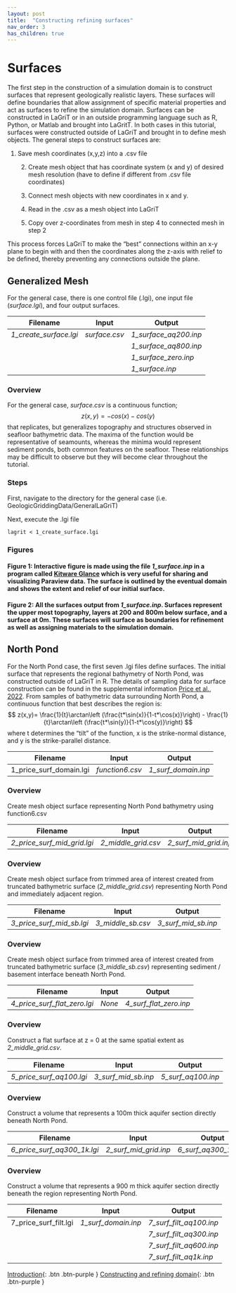 ```yaml
---
layout: post
title:  "Constructing refining surfaces"
nav_order: 3
has_children: true
---
```

# Surfaces

The first step in the construction of a simulation domain is to construct surfaces that represent geologically realistic layers. These surfaces will define boundaries that allow assignment of specific material properties and act as surfaces to refine the simulation domain. Surfaces can be constructed in LaGriT or in an outside programming language such as R, Python, or Matlab and brought into LaGritT. In both cases in this tutorial, surfaces were constructed outside of LaGriT and brought in to define mesh objects. The general steps to construct surfaces are:

1. Save mesh coordinates (x,y,z) into a .csv file


    2. Create mesh object that has coordinate system (x and y) of desired mesh resolution (have to define if different from .csv file coordinates)


    3. Connect mesh objects with new coordinates in x and y.

	4. Read in the .csv as a mesh object into LaGriT


    5. Copy over z-coordinates from mesh in step 4 to connected mesh in step 2

This process forces LaGriT to make the “best” connections within an x-y plane to begin with and then the coordinates along the z-axis with relief to be defined, thereby preventing any connections outside the plane.


## Generalized Mesh

For the general case, there is one control file (.lgi), one input file (*surface.lgi*), and four output surfaces.

| **Filename** | **Input** | **Output** |
| --- | --- | --- |
| *1_create_surface.lgi* | *surface.csv* | *1_surface_aq200.inp* |
|                       |                       | *1_surface_aq800.inp* |
|                       |                       | *1_surface_zero.inp*|
|                       |                       | *1_surface.inp* |

### Overview
For the general case, *surface.csv* is a continuous function;
$$
z(x,y) = -cos(x) - cos(y)
$$
that replicates, but generalizes topography and structures observed in seafloor bathymetric data. The maxima of the function would be representative of seamounts, whereas the minima would represent sediment ponds, both common features on the seafloor. These relationships may be difficult to observe but they will become clear throughout the tutorial.

### Steps

First, navigate to the directory for the general case (i.e. GeologicGriddingData/GeneralLaGriT)

Next, execute the .lgi file
```
lagrit < 1_create_surface.lgi
```


### Figures
<script>
    var app = "https://kitware.github.io/paraview-glance/app";
    var datadir = "https://raw.githubusercontent.com/adamnicholasprice/GeologicGriddingTutorial/main/GeneralScene/";
    var file = "1_surface.vtkjs";

    document.write("<iframe src='" + app + "?name=" + file + "&url=" +datadir + file + "' id='iframe' width='800' height='500'></iframe>");
</script>

#### Figure 1: Interactive figure is made using the file *1_surface.inp* in a program called [Kitware Glance](https://kitware.github.io/glance/app/) which is very useful for sharing and visualizing Paraview data. The surface is outlined by the eventual domain and shows the extent and relief of our initial surface.

<script>
    var app = "https://kitware.github.io/paraview-glance/app";
    var datadir = "https://raw.githubusercontent.com/adamnicholasprice/GeologicGriddingTutorial/main/GeneralScene/";
    var file = "1_surface_zero.vtkjs";

    document.write("<iframe src='" + app + "?name=" + file + "&url=" +datadir + file + "' id='iframe' width='800' height='500'></iframe>");
</script>

#### Figure 2: All the surfaces output from _1_surface.inp_. Surfaces represent the upper most topography, layers at 200 and 800m below surface, and a surface at 0m. These surfaces will surface as boundaries for refinement as well as assigning materials to the simulation domain.


## North Pond

For the North Pond case, the first seven .lgi files define surfaces. The initial surface that represents the regional bathymetry of North Pond, was constructed outside of LaGriT in R. The details of sampling data for surface construction can be found in the supplemental information [Price et al., 2022](https://agupubs.onlinelibrary.wiley.com/action/downloadSupplement?doi=10.1029%2F2021JB023158&file=2021JB023158-sup-0001-Supporting+Information+SI-S01.docx). From samples of bathymetric data surrounding North Pond, a continuous function that best describes the region is:
    $$
    z(x,y)=  \frac{1}{t}\arctan\left (\frac{t*\sin(x)}{1-t*\cos(x)}\right) - \frac{1}{t}\arctan\left (\frac{t*\sin(y)}{1-t*\cos(y)}\right)
    $$
where t determines the “tilt” of the function, x is the strike-normal distance, and y is the strike-parallel distance.



| **Filename** | **Input** | **Output** |
| --- | --- | --- |
| 1_price_surf_domain.lgi | _function6.csv_ | _1_surf_domain.inp_ |

### Overview
Create mesh object surface representing North Pond bathymetry using function6.csv

| **Filename** | **Input** | **Output** |
| --- | --- | --- |
| _2_price_surf_mid_grid.lgi_ | _2_middle_grid.csv_ | _2_surf_mid_grid.inp_ |

### Overview
Create mesh object surface from trimmed area of interest created from truncated bathymetric surface (_2_middle_grid.csv_) representing North Pond and immediately adjacent region.

| **Filename** | **Input** | **Output** |
| --- | --- | --- |
| _3_price_surf_mid_sb.lgi_ | _3_middle_sb.csv_ | _3_surf_mid_sb.inp_ |

### Overview
Create mesh object surface from trimmed area of interest created from truncated bathymetric surface (_3_middle_sb.csv_) representing sediment / basement interface beneath North Pond.

| **Filename** | **Input** | **Output** |
| --- | --- | --- |
| _4_price_surf_flat_zero.lgi_ | _None_ | _4_surf_flat_zero.inp_ |

### Overview
Construct a flat surface at z = 0 at the same spatial extent as _2_middle_grid.csv_.

| **Filename** | **Input** | **Output** |
| --- | --- | --- |
| _5_price_surf_aq100.lgi_ | _3_surf_mid_sb.inp_ | _5_surf_aq100.inp_ |

### Overview
Construct a volume that represents a 100m thick aquifer section directly beneath North Pond.


| **Filename** | **Input** | **Output** |
| --- | --- | --- |
| _6_price_surf_aq300_1k.lgi_ | _2_surf_mid_grid.inp_ | _6_surf_aq300_1k.inp_ |

### Overview
Construct a volume that represents a 900 m thick aquifer section directly beneath the region representing North Pond.


| **Filename** | **Input** | **Output** |
| --- | --- | --- |
| 7_price_surf_filt.lgi | _1_surf_domain.inp_ | _7_surf_filt_aq100.inp_ |
|                       |                       |_7_surf_filt_aq300.inp_ |
|                       |                       |_7_surf_filt_aq600.inp_ |
|                       |                       | _7_surf_filt_aq1k.inp_ |





[Introduction](http://adamnicholasprice.github.io/GeologicGriddingTutorial/01_intro.html){: .btn .btn-purple } [Constructing and refining domain](http://adamnicholasprice.github.io/GeologicGriddingTutorial/03_domain.html){: .btn .btn-purple }
